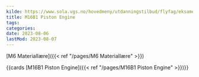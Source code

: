 ```yaml
---
kilde: https://www.sola.vgs.no/hovedmeny/utdanningstilbud/flyfag/eksamen/eksamensplan/
title: M16B1 Piston Engine
tags:
categories:
date: 2023-08-06
lastMod: 2023-08-07
---
```



[M6 Materiallære]({{< ref "/pages/M6 Materiallære" >}})



{{cards [M16B1 Piston Engine]({{< ref "/pages/M16B1 Piston Engine" >}})}}
